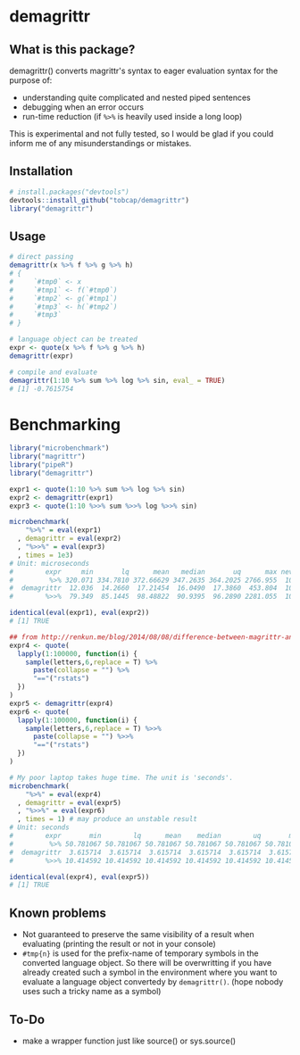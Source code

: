 # demagrittr

## What is this package?
demagrittr() converts magrittr's syntax to eager evaluation syntax for
the purpose of: 

+ understanding quite complicated and nested piped sentences
+ debugging when an error occurs
+ run-time reduction (if `%>%` is heavily used inside a long loop)

This is experimental and not fully tested, so I would be glad
if you could inform me of any misunderstandings or mistakes.  

## Installation
``` r
# install.packages("devtools")
devtools::install_github("tobcap/demagrittr")
library("demagrittr")
```

## Usage
``` r
# direct passing 
demagrittr(x %>% f %>% g %>% h)
# {
#     `#tmp0` <- x
#     `#tmp1` <- f(`#tmp0`)
#     `#tmp2` <- g(`#tmp1`)
#     `#tmp3` <- h(`#tmp2`)
#     `#tmp3`
# }

# language object can be treated
expr <- quote(x %>% f %>% g %>% h)
demagrittr(expr)

# compile and evaluate
demagrittr(1:10 %>% sum %>% log %>% sin, eval_ = TRUE)
# [1] -0.7615754
```

# Benchmarking
``` r
library("microbenchmark")
library("magrittr")
library("pipeR")
library("demagrittr")

expr1 <- quote(1:10 %>% sum %>% log %>% sin)
expr2 <- demagrittr(expr1)
expr3 <- quote(1:10 %>>% sum %>>% log %>>% sin)

microbenchmark(
    "%>%" = eval(expr1)
  , demagrittr = eval(expr2)
  , "%>>%" = eval(expr3)
  , times = 1e3)
# Unit: microseconds
#        expr     min       lq      mean   median       uq      max neval
#         %>% 320.071 334.7810 372.66629 347.2635 364.2025 2766.955  1000
#  demagrittr  12.036  14.2660  17.21454  16.0490  17.3860  453.804  1000
#        %>>%  79.349  85.1445  98.48822  90.9395  96.2890 2281.055  1000

identical(eval(expr1), eval(expr2))
# [1] TRUE
```

```r
## from http://renkun.me/blog/2014/08/08/difference-between-magrittr-and-pipeR.html#performance
expr4 <- quote(
  lapply(1:100000, function(i) {
    sample(letters,6,replace = T) %>%
      paste(collapse = "") %>%
      "=="("rstats")
  })
)
expr5 <- demagrittr(expr4)
expr6 <- quote(
  lapply(1:100000, function(i) {
    sample(letters,6,replace = T) %>>%
      paste(collapse = "") %>>%
      "=="("rstats")
  })
)

# My poor laptop takes huge time. The unit is 'seconds'.
microbenchmark(
    "%>%" = eval(expr4)
  , demagrittr = eval(expr5)
  , "%>>%" = eval(expr6)
  , times = 1) # may produce an unstable result
# Unit: seconds
#        expr       min        lq      mean    median        uq       max neval
#         %>% 50.781067 50.781067 50.781067 50.781067 50.781067 50.781067     1
#  demagrittr  3.615714  3.615714  3.615714  3.615714  3.615714  3.615714     1
#        %>>% 10.414592 10.414592 10.414592 10.414592 10.414592 10.414592     1

identical(eval(expr4), eval(expr5))
# [1] TRUE
```

## Known problems
* Not guaranteed to preserve the same visibility of a result when evaluating
(printing the result or not in your console)
* `#tmp{n}` is used for the prefix-name of temporary symbols in the converted
language object. So there will be overwritting if you have already created
such a symbol in the environment where you want to evaluate a language object
convertedy by `demagrittr()`. (hope nobody uses such a tricky name as a symbol)

## To-Do
* make a wrapper function just like source() or sys.source()
